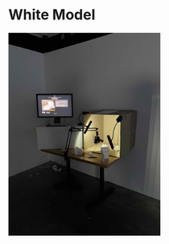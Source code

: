 # White Model

<img width=60% src="https://github.com/raysonguw/white-model/blob/main/whilte_model.jpg">
